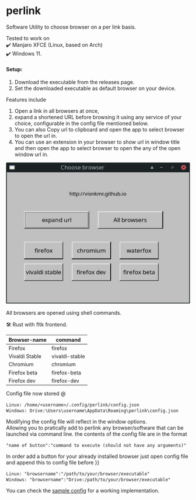 # perlink

Software Utility to choose browser on a per link basis.  
  
Tested to work on  
✔️ Manjaro XFCE (Linux, based on Arch)  
✔️ Windows 11.
  
#### Setup:
1. Download the executable from the releases page.
2. Set the downloaded executable as default browser on your device.
  
  Features include 
  1. Open a link in all browsers at once,  
  2. expand a shortened URL before browsing it using any service of your choice, configurable in the config file mentioned below.  
  3. You can also Copy url to clipboard and open the app to select browser to open the url in. 
  4. You can use an extension in your browser to show url in window title and then open the app to select browser to open the any of the open window url in.
  
![screenshot](https://github.com/visnkmr/perlink/raw/main/perlink_scr.png)
  
All browsers are opened using shell commands.  
  
🛠️ Rust with fltk frontend.

|Browser-name| command|
|-|-|
|Firefox| firefox|
|Vivaldi Stable | vivaldi-stable|
|Chromium| chromium|
|Firefox beta|firefox-beta|
|Firefox dev|firefox-dev|

Config file now stored @ 
```
Linux: /home/<username>/.config/perlink/config.json  
Windows: Drive:\Users\username\AppData\Roaming\perlink\config.json
```  
  
Modifying the config file will reflect in the window options.  
Allowing you to pratically add to perlink any browser/software that can be launched via command line.
the contents of the config file are in the format 
```
"name of button":"command to execute (should not have any arguments)"
```

In order add a button for your already installed browser just open config file and append this to config file before }}
```
Linux: "browsername":"/path/to/your/browser/executable"
Windows: "browsername":"Drive:/path/to/your/browser/executable"
```
You can check the [sample config](https://github.com/visnkmr/perlink/blob/main/sample-config.json) for a working implementation.

